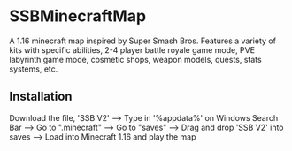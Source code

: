 # SSBMinecraftMap
A 1.16 minecraft map inspired by Super Smash Bros. Features a variety of kits with specific abilities, 2-4 player battle royale game mode, PVE labyrinth game mode, cosmetic shops, weapon models, quests, stats systems, etc.

## Installation
Download the file, 'SSB V2' --> Type in '%appdata%' on Windows Search Bar --> Go to ".minecraft" --> Go to "saves" --> Drag and drop 'SSB V2' into saves --> Load into Minecraft 1.16 and play the map

